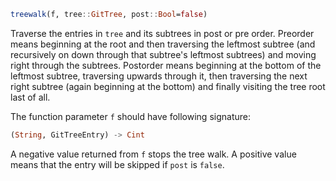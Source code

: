 ```julia
treewalk(f, tree::GitTree, post::Bool=false)
```

Traverse the entries in `tree` and its subtrees in post or pre order. Preorder means beginning at the root and then traversing the leftmost subtree (and recursively on down through that subtree's leftmost subtrees) and moving right through the subtrees. Postorder means beginning at the bottom of the leftmost subtree, traversing upwards through it, then traversing the next right subtree (again beginning at the bottom) and finally visiting the tree root last of all.

The function parameter `f` should have following signature:

```julia
(String, GitTreeEntry) -> Cint
```

A negative value returned from `f` stops the tree walk. A positive value means that the entry will be skipped if `post` is `false`.
